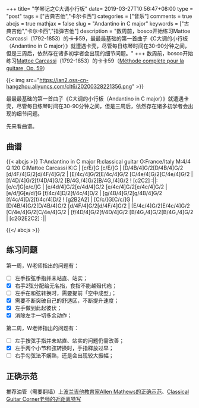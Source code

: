 +++
title= "学琴记之C大调小行板"
date= 2019-03-27T10:56:47+08:00
type = "post"
tags = ["古典吉他","卡尔卡西"]
categories = ["音乐"]
comments = true
abcjs = true
mathjax = false
slug = "Andantino in C major"
keywords = ["古典吉他","卡尔卡西","指弹吉他"]
description = "数周前，bosco开始练习Mattoe Carcassi（1792-1853）的卡卡59，最最最基础的第一首曲子《C大调的小行板（Andantino in C major）》就遭遇卡壳，尽管每日练琴时间在30-90分钟之间，但是三周后，依然存在诸多初学者会出现的细节问题。"
+++
数周前，bosco开始练习[Mattoe Carcassi][l1]（1792-1853）的卡卡59（[Méthode complète pour la guitare, Op. 59][l2]）

{{< img src="https://ian2.oss-cn-hangzhou.aliyuncs.com/clt6/20200328221356.png" >}}

最最最基础的第一首曲子《C大调的小行板（Andantino in C major）》就遭遇卡壳，尽管每日练琴时间在30-90分钟之间，但是三周后，依然存在诸多初学者会出现的细节问题。

先来看曲谱。
<!--more-->
## 曲谱

{{< abcjs >}}
T:Andantino in C major
R:classical guitar
O:France/Italy
M:4/4
Q:120
C:Mattoe Carcassi
K:C
|  [c/E/]G [c/E/]G | [D/4B/4]G/2[D/4B/4]G/2 [d/4F/4]G/2[d/4F/4]G/2 | [E/4c/4]G/2[E/4c/4]G/2 [C/4e/4]G/2[C/4e/4]G/2 | [f/4D/4]G/2[f/4D/4]G/2 [B/4G,/4]G/2[B/4G,/4]G/2 !
[c2C2] :||: [e/c/]G[e/c/]G | [e/4d/4]G/2[e/4d/4]G/2 [e/4c/4]G/2[e/4c/4]G/2 | [e/d/]G[e/d/]G [f/4c/4]D/2[f/4c/4]D/2 | [g/4B/4]G/2[g/4B/4]G/2 [f/4c/4]D/2[f/4c/4]D/2 !
[g2B2A2] | [C/c/]G[C/c/]G | [D/4B/4]G/2[D/4B/4]G/2 [d/4F/4]G/2[d/4F/4]G/2 | [E/4c/4]G/2[E/4c/4]G/2 [C/4e/4]G/2[C/4e/4]G/2 | [f/4D/4]G/2[f/4D/4]G/2 [B/4G,/4]G/2[B/4G,/4]G/2 | [c2G2E2C2] :||

{{</ abcjs >}}


## 练习问题

第一周，W老师指出的问题有：

- [ ] 左手按弦手指并未站直、站实；
- [x] 右手2弦分配给无名指，食指不能越殂代疱；
- [ ] 左手在和弦转换时，需要提前「空中成型」；
- [x] 需要不断突破自己的舒适区，不断提升速度；
- [x] 左手做到此起彼伏；
- [x] 消除左手一切多余动作；

第二周，W老师指出的问题有：

- [ ] 左手按弦手指并未站直、站实的问题仍需改善；
- [x] 左手两个小节和弦转换时，手指释放过早；
- [ ] 右手勾弦法不娴熟，还是会出现较大振幅；

## 正确示范

推荐油管（需要翻墙）上[波兰吉他教育家Allen Mathews的正确示范][l3]、[Classical Guitar Corner老师的近距离特写][l4]

[l1]: http://www.classclef.com/matteo-carcassi/
[l2]: https://musopen.org/music/14404-methode-complete-pour-guitare-op59/
[l3]: https://youtu.be/n3aV0ahvto0
[l4]: https://youtu.be/zU3fXWwffAA
